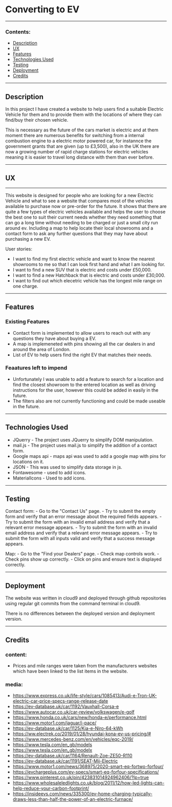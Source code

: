 # Converting to EV

---

### Contents:

 - [Description](#description)
 - [UX](#ux)
 - [Features](#features)
 - [Technologies Used](#technologies-used)
 - [Testing](#testing)
 - [Deployment](#deployment)
 - [Credits](#credits)
---

## Description

In this project I have created a website to help users find a suitable Electric Vehicle for them and to provide them with the locations of where they can find/buy their chosen vehicle.

This is necessary as the future of the cars market is electric and at them moment there are numerous benefits for switching from a internal combustion engine to a electric motor powered car, for instannce the government grants that are given (up to £3,500), also in the UK there are now a growing number of rapid charge stations for electric vehicles meaning it is easier to travel long distance with them than ever before.

---

## UX

---

This website is designed for people who are looking for a new Electric Vehicle and what to see a website that compares most of the vehicles available to purchase now or pre-order for the future. It shows that there are quite a few types of electric vehicles available and helps the user to choose the best one to suit their current needs whether they need something that can go a long time without needing to be charged or just a small city run around ev. Including a map to help locate their local showrooms and a contact form to ask any further questions that they may have about purchasing a new EV.

User stories:
 - I want to find my first electric vehicle and want to know the nearest showrooms to me so that I can look first hand and what I am looking for. 
 - I want to find a new SUV that is electric and costs under £50,000.
 - I want to find a new Hatchback that is electric and costs under £30,000.
 - I want to find out which elecetric vehicle has the longest mile range on one charge.

---

## Features

### Existing Features

 - Contact form is implemented to allow users to reach out with any questions they have about buying a EV.
 - A map is implemeneted with pins showing all the car dealers in and around the area of London.
 - List of EV to help users find the right EV that matches their needs.

### Feaatures left to impend

 - Unfortunately I was unable to add a feature to search for a location and find the closest showroom to the entered location as well as driving instructions for the user, however this could be added in easily in the future.
 - The filters also are not currently functioning and could be made useable in the future.
---

## Technologies Used

 - JQuerry - The project uses JQuerry to simplify DOM manipulation.
 - mail.js - The project uses mail.js to simplify the addition of a contact form.
 - Google maps api - maps api was used to add a google map with pins for locations on it.
 - JSON - This was used to simplify data storage in js.
 - Fontawesome - used to add icons.
 - MaterialIcons - Used to add icons.

---

## Testing

Contact form: - Go to the "Contact Us" page.
              - Try to submit the empty form and verify that an error message about the required fields appears.
              - Try to submit the form with an invalid email address and verify that a relevant error message appears.
              - Try to submit the form with an invalid email address and verify that a relevant error message appears.
              - Try to submit the form with all inputs valid and verify that a success message appears.


Map: - Go to the "Find your Dealers" page.
     - Check map controls work.
     - Check pins show up correctly.
     - Click on pins and ensure text is displayed correctly.

---

## Deployment

The website was written in cloud9 and deployed through github repositories using regular git commits from the command terminal in cloud9.

There is no differences between the deployed version and deployment version.

---

## Credits

### content:
 - Prices and mile ranges were taken from the manufacturers websites which have been linked to the list items in the website.

### media:
 - https://www.express.co.uk/life-style/cars/1085413/Audi-e-Tron-UK-electric-car-price-specs-range-release-date
 - https://ev-database.uk/car/1192/Vauxhall-Corsa-e
 - https://www.autocar.co.uk/car-review/volkswagen/e-golf
 - https://www.honda.co.uk/cars/new/honda-e/performance.html
 - https://www.motor1.com/jaguar/i-pace/
 - https://ev-database.uk/car/1125/Kia-e-Niro-64-kWh
 - https://ww.electrek.co/2019/01/28/hyundai-kona-ev-us-pricing/#
 - https://www.mercedes-benz.com/en/vehicles/eqc-2019/
 - https://www.tesla.com/en_gb/models
 - https://www.tesla.com/en_gb/modelx
 - https://ev-database.uk/car/1164/Renault-Zoe-ZE50-R110
 - https://ev-database.uk/car/1191/SEAT-Mii-Electric
 - https://www.motor1.com/news/368975/2020-smart-eq-fortwo-forfour/
 - https://evchargeplus.com/ev-specs/smart-eq-forfour-specifications/
 - https://www.pinterest.co.uk/pin/423831014924962406/?lp=true
 - https://www.wholesaleledlights.co.uk/blog/2011/12/how-led-lights-can-help-reduce-your-carbon-footprint/
 - https://insideevs.com/news/335300/ev-home-charging-typically-draws-less-than-half-the-power-of-an-electric-furnace/

